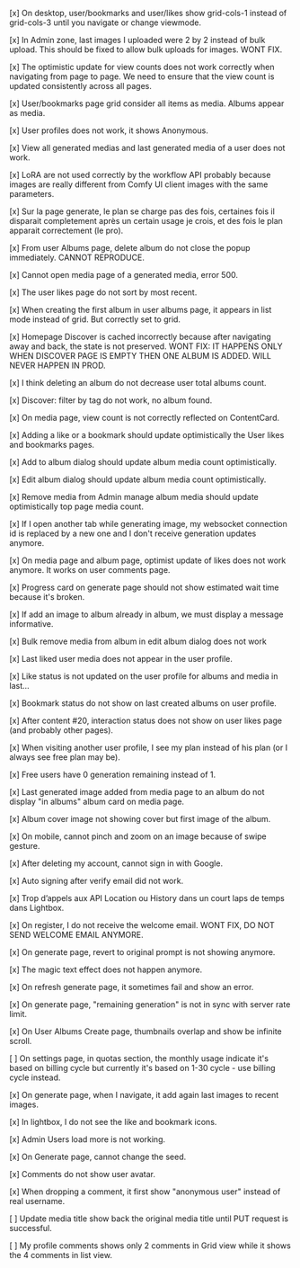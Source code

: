 [x] On desktop, user/bookmarks and user/likes show grid-cols-1 instead of grid-cols-3 until you navigate or change viewmode.

[x] In Admin zone, last images I uploaded were 2 by 2 instead of bulk upload. This should be fixed to allow bulk uploads for images. WONT FIX.

[x] The optimistic update for view counts does not work correctly when navigating from page to page. We need to ensure that the view count is updated consistently across all pages.

[x] User/bookmarks page grid consider all items as media. Albums appear as media.

[x] User profiles does not work, it shows Anonymous.

[x] View all generated medias and last generated media of a user does not work.

[x] LoRA are not used correctly by the workflow API probably because images are really different from Comfy UI client images with the same parameters.

[x] Sur la page generate, le plan se charge pas des fois, certaines fois il disparait completement après un certain usage je crois, et des fois le plan apparait correctement (le pro).

[x] From user Albums page, delete album do not close the popup immediately. CANNOT REPRODUCE.

[x] Cannot open media page of a generated media, error 500.

[x] The user likes page do not sort by most recent.

[x] When creating the first album in user albums page, it appears in list mode instead of grid. But correctly set to grid.

[x] Homepage Discover is cached incorrectly because after navigating away and back, the state is not preserved. WONT FIX: IT HAPPENS ONLY WHEN DISCOVER PAGE IS EMPTY THEN ONE ALBUM IS ADDED. WILL NEVER HAPPEN IN PROD.

[x] I think deleting an album do not decrease user total albums count.

[x] Discover: filter by tag do not work, no album found.

[x] On media page, view count is not correctly reflected on ContentCard.

[x] Adding a like or a bookmark should update optimistically the User likes and bookmarks pages.

[x] Add to album dialog should update album media count optimistically.

[x] Edit album dialog should update album media count optimistically.

[x] Remove media from Admin manage album media should update optimistically top page media count.

[x] If I open another tab while generating image, my websocket connection id is replaced by a new one and I don't receive generation updates anymore.

[x] On media page and album page, optimist update of likes does not work anymore. It works on user comments page.

[x] Progress card on generate page should not show estimated wait time because it's broken.

[x] If add an image to album already in album, we must display a message informative.

[x] Bulk remove media from album in edit album dialog does not work

[x] Last liked user media does not appear in the user profile.

[x] Like status is not updated on the user profile for albums and media in last...

[x] Bookmark status do not show on last created albums on user profile.

[x] After content #20, interaction status does not show on user likes page (and probably other pages).

[x] When visiting another user profile, I see my plan instead of his plan (or I always see free plan may be).

[x] Free users have 0 generation remaining instead of 1.

[x] Last generated image added from media page to an album do not display "in albums" album card on media page.

[x] Album cover image not showing cover but first image of the album.

[x] On mobile, cannot pinch and zoom on an image because of swipe gesture.

[x] After deleting my account, cannot sign in with Google.

[x] Auto signing after verify email did not work.

[x] Trop d’appels aux API Location ou History dans un court laps de temps dans Lightbox.

[x] On register, I do not receive the welcome email. WONT FIX, DO NOT SEND WELCOME EMAIL ANYMORE.

[x] On generate page, revert to original prompt is not showing anymore.

[x] The magic text effect does not happen anymore.

[x] On refresh generate page, it sometimes fail and show an error.

[x] On generate page, "remaining generation" is not in sync with server rate limit.

[x] On User Albums Create page, thumbnails overlap and show be infinite scroll.

[ ] On settings page, in quotas section, the monthly usage indicate it's based on billing cycle but currently it's based on 1-30 cycle - use billing cycle instead.

[x] On generate page, when I navigate, it add again last images to recent images.

[x] In lightbox, I do not see the like and bookmark icons.

[x] Admin Users load more is not working.

[x] On Generate page, cannot change the seed.

[x] Comments do not show user avatar.

[x] When dropping a comment, it first show "anonymous user" instead of real username.

[ ] Update media title show back the original media title until PUT request is successful.

[ ] My profile comments shows only 2 comments in Grid view while it shows the 4 comments in list view.
